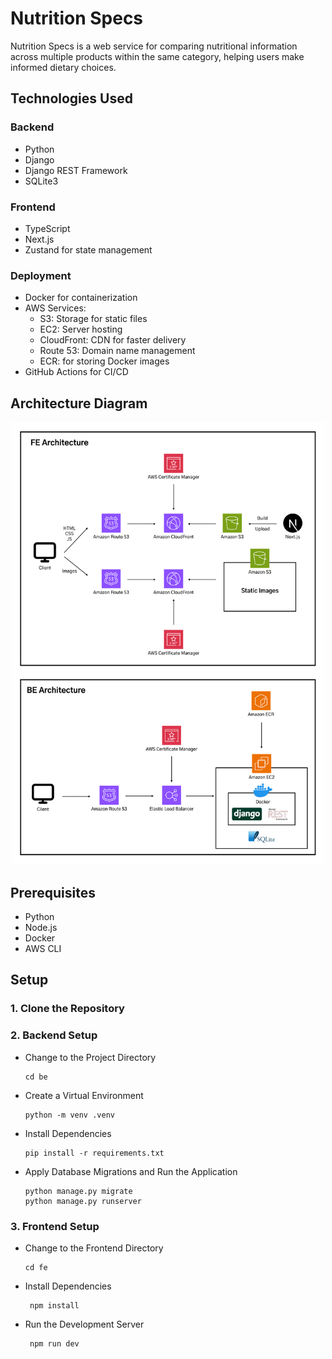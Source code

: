 # Nutrition Specs

Nutrition Specs is a web service for comparing nutritional information across multiple products within the same category, helping users make informed dietary choices.

## Technologies Used

### Backend

- Python
- Django
- Django REST Framework
- SQLite3

### Frontend

- TypeScript
- Next.js
- Zustand for state management

### Deployment

- Docker for containerization
- AWS Services:
  - S3: Storage for static files
  - EC2: Server hosting
  - CloudFront: CDN for faster delivery
  - Route 53: Domain name management
  - ECR: for storing Docker images
- GitHub Actions for CI/CD

## Architecture Diagram

<div align="center">
  <img src="./Architecture.png" alt="Nutrition Specs Architecture Diagram" width="500">
</div>

## Prerequisites

- Python
- Node.js
- Docker
- AWS CLI

## Setup

### 1. Clone the Repository

### 2. Backend Setup

- Change to the Project Directory

  ```
  cd be
  ```

- Create a Virtual Environment

  ```
  python -m venv .venv
  ```

- Install Dependencies

  ```
  pip install -r requirements.txt
  ```

- Apply Database Migrations and Run the Application

  ```
  python manage.py migrate
  python manage.py runserver
  ```

### 3. Frontend Setup

- Change to the Frontend Directory

  ```
  cd fe
  ```

- Install Dependencies

  ```
   npm install
  ```

- Run the Development Server

  ```
   npm run dev
  ```
